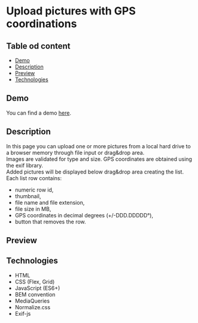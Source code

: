 # Upload pictures with GPS coordinations 

## Table od content

* [Demo](#demo)
* [Description](#description)
* [Preview](#preview)
* [Technologies](#technologies)

## Demo

You can find a demo [here](https://paulgrym.github.io/upload-pictures-with-exif-coordinates/).

## Description
In this page you can upload one or more pictures from a local hard drive to a browser memory through file input or drag&drop area. 
</br>Images are validated for type and size. GPS coordinates are obtained using the exif library.
</br>Added pictures will be displayed below drag&drop area creating the list. Each list row contains:
 - numeric row id,
 - thumbnail,
 - file name and file extension,
 - file size in MB,
 - GPS coordinates in decimal degrees (+/-DDD.DDDDD°),
 - button that removes the row.

## Preview
<!-- <img src="./Preview.gif" width="700px"> -->

## Technologies
- HTML
- CSS (Flex, Grid)
- JavaScript (ES6+)
- BEM convention
- MediaQueries
- Normalize.css
- Exif-js

